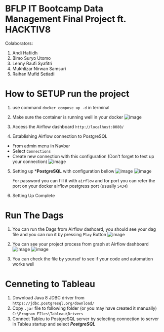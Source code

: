 # BFLP IT Bootcamp Data Management Final Project ft. HACKTIV8
Colaborators:
1. Andi Hafiidh
2. Bimo Suryo Utomo
3. Lenny Raufi Syafitri
4. Mukhlizar Nirwan Samsuri
5. Raihan Mufid Setiadi


# How to SETUP run the project
1. use command `docker compose up -d` in terminal
2. Make sure the container is running well in your docker
   ![image](https://github.com/BFLPDEMejaTengah/FinalProject/assets/82045772/dffa5bbb-b7a1-45e5-ad4f-9dfb4e07ae89)
   
4. Access the Airflow dashboard `http://localhost:8080/`
5. Establishing Airflow connection to PostgreSQL
  - From admin menu in Navbar
  - Select `Connections`
  - Create new connection with this configuration (Don't forget to test up your connection)
    ![image](https://github.com/BFLPDEMejaTengah/FinalProject/assets/82045772/95f1ae94-a8df-449b-8bb6-691469b8dc07)
    
5. Setting up ***PostgreSQL** with configuration bellow
   ![image](https://github.com/BFLPDEMejaTengah/FinalProject/assets/82045772/7d3d18ea-df71-4e56-82df-5092a1bed4ef)
   ![image](https://github.com/BFLPDEMejaTengah/FinalProject/assets/82045772/70ebf15e-1fa1-4d99-a9cd-c9e171945507)

   For password you can fill it with `airflow` and for port you can refer the port on your docker airflow postgress port (usually `5434`)
   
6. Setting Up Complete

# Run The Dags
1. You can run the Dags from Airflow dashoard, you should see your dag file and you can run it by pressing `Play` Button
![image](https://github.com/BFLPDEMejaTengah/FinalProject/assets/82045772/a65cb826-5396-4097-9328-3ea11335b026)

2. You can see your project  process from graph at Airflow dashboard
![image](https://github.com/BFLPDEMejaTengah/FinalProject/assets/82045772/a3a32f1b-b32a-4ae6-b6bf-6ea20112868e)
![image](https://github.com/BFLPDEMejaTengah/FinalProject/assets/82045772/36925a87-6fe3-4e20-a95d-721c771c9c76)

3. You can check the file by yoursef to see if your code and automation works well

# Cenneting to Tableau
1. Download Java 8 JDBC driver from `https://jdbc.postgresql.org/download/`
2. Copy `.jar` file to following folder (or you may have created it manually) `C:\Program FIles\Tableau\Drivers`
3. Connect Tableu to PostgreSQL server by selecting connection to server in Tableu startup and select ***PostgreSQL***

 
